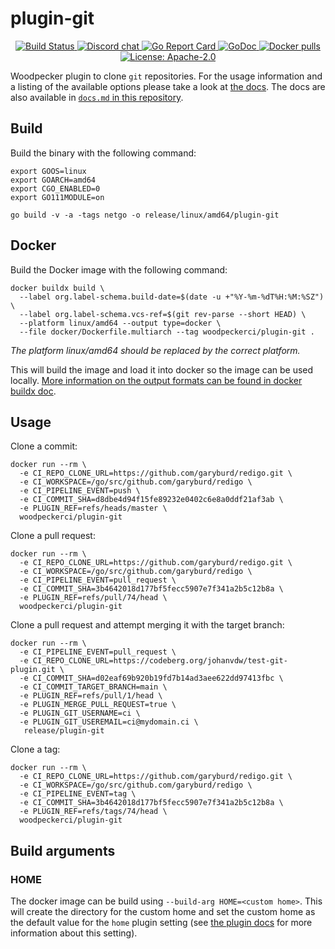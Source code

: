 # plugin-git

<p align="center">
  <a href="https://ci.woodpecker-ci.org/repos/5586" title="Build Status">
    <img src="https://ci.woodpecker-ci.org/api/badges/5586/status.svg" alt="Build Status">
  </a>
  <a href="https://discord.gg/fcMQqSMXJy" title="Discord chat">
    <img src="https://img.shields.io/discord/838698813463724034.svg" alt="Discord chat">
  </a>
  <a href="https://goreportcard.com/report/github.com/woodpecker-ci/plugin-git" title="Go Report Card">
    <img src="https://goreportcard.com/badge/github.com/woodpecker-ci/plugin-git" alt="Go Report Card">
  </a>
  <a href="https://godoc.org/github.com/woodpecker-ci/plugin-git" title="GoDoc">
    <img src="https://godoc.org/github.com/woodpecker-ci/plugin-git?status.svg" alt="GoDoc">
  </a>
  <a href="https://hub.docker.com/r/woodpeckerci/plugin-git" title="Docker pulls">
    <img src="https://img.shields.io/docker/pulls/woodpeckerci/plugin-git" alt="Docker pulls">
  </a>
  <a href="https://opensource.org/licenses/Apache-2.0" title="License: Apache-2.0">
    <img src="https://img.shields.io/badge/License-Apache%202.0-blue.svg" alt="License: Apache-2.0">
  </a>
</p>

Woodpecker plugin to clone `git` repositories. For the usage information and a listing of the available options please take a look at [the docs](https://woodpecker-ci.org/plugins/Git%20Clone).
The docs are also available in [`docs.md` in this repository](docs.md).

## Build

Build the binary with the following command:

```console
export GOOS=linux
export GOARCH=amd64
export CGO_ENABLED=0
export GO111MODULE=on

go build -v -a -tags netgo -o release/linux/amd64/plugin-git
```

## Docker

Build the Docker image with the following command:

```console
docker buildx build \
  --label org.label-schema.build-date=$(date -u +"%Y-%m-%dT%H:%M:%SZ") \
  --label org.label-schema.vcs-ref=$(git rev-parse --short HEAD) \
  --platform linux/amd64 --output type=docker \
  --file docker/Dockerfile.multiarch --tag woodpeckerci/plugin-git .
```

*The platform linux/amd64 should be replaced by the correct platform.*

This will build the image and load it into docker so the image can be used locally.
[More information on the output formats can be found in docker buildx doc](https://docs.docker.com/engine/reference/commandline/buildx_build/#output).

## Usage

Clone a commit:

```console
docker run --rm \
  -e CI_REPO_CLONE_URL=https://github.com/garyburd/redigo.git \
  -e CI_WORKSPACE=/go/src/github.com/garyburd/redigo \
  -e CI_PIPELINE_EVENT=push \
  -e CI_COMMIT_SHA=d8dbe4d94f15fe89232e0402c6e8a0ddf21af3ab \
  -e PLUGIN_REF=refs/heads/master \
  woodpeckerci/plugin-git
```

Clone a pull request:

```console
docker run --rm \
  -e CI_REPO_CLONE_URL=https://github.com/garyburd/redigo.git \
  -e CI_WORKSPACE=/go/src/github.com/garyburd/redigo \
  -e CI_PIPELINE_EVENT=pull_request \
  -e CI_COMMIT_SHA=3b4642018d177bf5fecc5907e7f341a2b5c12b8a \
  -e PLUGIN_REF=refs/pull/74/head \
  woodpeckerci/plugin-git
```

Clone a pull request and attempt merging it with the target branch:

```console
docker run --rm \
  -e CI_PIPELINE_EVENT=pull_request \
  -e CI_REPO_CLONE_URL=https://codeberg.org/johanvdw/test-git-plugin.git \
  -e CI_COMMIT_SHA=d02eaf69b920b19fd7b14ad3aee622dd97413fbc \
  -e CI_COMMIT_TARGET_BRANCH=main \
  -e PLUGIN_REF=refs/pull/1/head \
  -e PLUGIN_MERGE_PULL_REQUEST=true \
  -e PLUGIN_GIT_USERNAME=ci \
  -e PLUGIN_GIT_USEREMAIL=ci@mydomain.ci \
   release/plugin-git
```

Clone a tag:

```console
docker run --rm \
  -e CI_REPO_CLONE_URL=https://github.com/garyburd/redigo.git \
  -e CI_WORKSPACE=/go/src/github.com/garyburd/redigo \
  -e CI_PIPELINE_EVENT=tag \
  -e CI_COMMIT_SHA=3b4642018d177bf5fecc5907e7f341a2b5c12b8a \
  -e PLUGIN_REF=refs/tags/74/head \
  woodpeckerci/plugin-git
```

## Build arguments

### HOME

The docker image can be build using `--build-arg HOME=<custom home>`.
This will create the directory for the custom home and set the custom home as the default value for the `home` plugin setting (see [the plugin docs](./docs.md) for more information about this setting).
